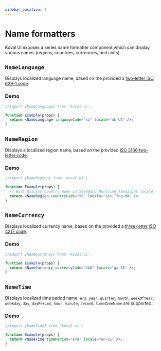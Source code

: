```yaml
---
sidebar_position: 4
---
```


# Name formatters

Koval UI exposes a series name formatter component which can display various names (regions, countries, currencies, and units).

## `NameLanguage`

Displays localized language name, based on the provided a [two-letter ISO 639-1 code](https://www.iso.org/iso-639-language-code).

### Demo

```jsx live
//import {NameLanguage} from 'koval-ui';

function Example(props) {
  return <NameLanguage languageCode="sa" locale="uk-UA" />;
}
```

## `NameRegion`

Displays a localized region name, based on the provided [ISO 3166 two-letter code](https://www.iso.org/iso-3166-country-codes.html).

### Demo

```jsx live
//import {NameRegion} from 'koval-ui';

function Example(props) {
  // Will display country name in Standard Moroccan Tamazight locale
  return <NameRegion countryCode="SE" locale="zgh-Tfng-MA" />;
}
```

## `NameCurrency`

Displays localized currency name, based on the provided a [three-letter ISO 4217 code](https://www.iso.org/iso-4217-currency-codes.html).

### Demo

```jsx live
//import {NameCurrency} from 'koval-ui';

function Example(props) {
  return <NameCurrency currencyCode="CAD" locale="ga-IE" />;
}
```

## `NameTime`

Displays localized time period name. `era`, `year`, `quarter`, `month`, `weekOfYear`, `weekday`, `day`, `dayPeriod`, `hour`, `minute`, `second`, `timeZoneName` are supported.

### Demo

```jsx live
//import {NameTime} from 'koval-ui';

function Example(props) {
  return <NameTime timePeriod="era" locale="en-US" />;
}
```
